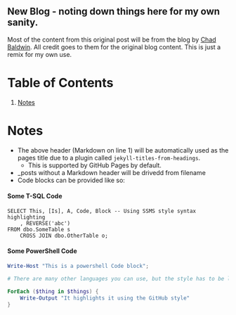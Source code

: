 ## New Blog - noting down things here for my own sanity.

Most of the content from this original post will be from the blog by [Chad Baldwin](https://github.com/chadbaldwin). All credit goes to them for the original blog content. This is just a remix for my own use.


# Table of Contents
 1. [Notes](#notes)


<!---
Let's use this to keep general blog creation notes.
-->
<a id="Notes"></a>
# Notes

- The above header (Markdown on line 1) will be automatically used as the pages title due to a plugin called `jekyll-titles-from-headings`.
    - This is supported by GitHub Pages by default.
- _posts without a Markdown header will be drivedd from filename
- Code blocks can be provided like so:
#### Some T-SQL Code

```tsql
SELECT This, [Is], A, Code, Block -- Using SSMS style syntax highlighting
    , REVERSE('abc')
FROM dbo.SomeTable s
    CROSS JOIN dbo.OtherTable o;
```

#### Some PowerShell Code

```powershell
Write-Host "This is a powershell Code block";

# There are many other languages you can use, but the style has to be loaded first

ForEach ($thing in $things) {
    Write-Output "It highlights it using the GitHub style"
}
```